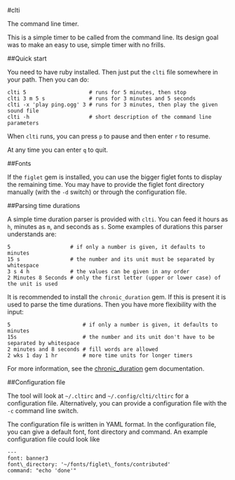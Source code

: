 #clti

The command line timer.

This is a simple timer to be called from the command line. Its design goal was
to make an easy to use, simple timer with no frills.

##Quick start

You need to have ruby installed. Then just put the `clti` file somewhere in your
path. Then you can do:

    clti 5                    # runs for 5 minutes, then stop
    clti 3 m 5 s              # runs for 3 minutes and 5 seconds
    clti -x 'play ping.ogg' 3 # runs for 3 minutes, then play the given sound file
    clti -h                   # short description of the command line parameters

When `clti` runs, you can press `p` to pause and then enter `r` to resume.

At any time you can enter `q` to quit.

##Fonts

If the `figlet` gem is installed, you can use the bigger figlet fonts to display
the remaining time. You may have to provide the figlet font directory manually
(with the `-d` switch) or through the configuration file.

##Parsing time durations

A simple time duration parser is provided with `clti`. You can feed it hours as
`h`, minutes as `m`, and seconds as `s`. Some examples of durations this parser
understands are:

    5                   # if only a number is given, it defaults to minutes
    15 s                # the number and its unit must be separated by whitespace
    3 s 4 h             # the values can be given in any order
    2 Minutes 8 Seconds # only the first letter (upper or lower case) of the unit is used

It is recommended to install the `chronic_duration` gem. If this is present it
is used to parse the time durations. Then you have more flexibility with the
input:

    5                       # if only a number is given, it defaults to minutes
    15s                     # the number and its unit don't have to be separated by whitespace
    2 minutes and 8 seconds # fill words are allowed
    2 wks 1 day 1 hr        # more time units for longer timers

For more information, see the
[chronic_duration](https://github.com/hpoydar/chronic_duration) gem
documentation.

##Configuration file

The tool will look at `~/.cltirc` and `~/.config/clti/cltirc` for a
configuration file. Alternatively, you can provide a configuration file with the
`-c` command line switch.

The configuration file is written in YAML format. In the configuration file, you
can give a default font, font directory and command. An example configuration
file could look like

    ---
    font: banner3
    font\_directory: '~/fonts/figlet\_fonts/contributed'
    command: "echo 'done'"

